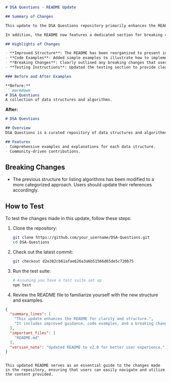 ```markdown
# DSA Questions - README Update

## Summary of Changes

This update to the DSA Questions repository primarily enhances the README file to provide clearer guidance and improved structure for users and contributors. The updated documentation is designed to help new users quickly understand the purpose of the project, the types of data structures and algorithms covered, and how they can contribute to the repository. A more organized layout and additional examples have been included to facilitate better comprehension of the project’s offerings.

In addition, the README now features a dedicated section for breaking changes, which will help users adapt to any modifications that may affect their current implementations. This is especially important for ongoing projects that rely on the repository’s content. The overall goal of these updates is to make the repository more user-friendly and to encourage more contributions from the community.

## Highlights of Changes

- **Improved Structure**: The README has been reorganized to present information in a more logical flow.
- **Code Examples**: Added simple examples to illustrate how to implement certain data structures and algorithms.
- **Breaking Changes**: Clearly outlined any breaking changes that users should be aware of.
- **Testing Instructions**: Updated the testing section to provide clearer steps for users to validate their implementations.

### Before and After Examples

**Before:**
```markdown
# DSA Questions
A collection of data structures and algorithms.
```

**After:**
```markdown
# DSA Questions

## Overview
DSA Questions is a curated repository of data structures and algorithms designed to help users learn and implement common programming challenges.

## Features
- Comprehensive examples and explanations for each data structure.
- Community-driven contributions.
```

## Breaking Changes

- The previous structure for listing algorithms has been modified to a more categorized approach. Users should update their references accordingly.

## How to Test

To test the changes made in this update, follow these steps:

1. Clone the repository:
   ```bash
   git clone https://github.com/your_username/DSA-Questions.git
   cd DSA-Questions
   ```

2. Check out the latest commit:
   ```bash
   git checkout d2e382cb61afae626a3a6b51566d65de5c720b75
   ```

3. Run the test suite:
   ```bash
   # Assuming you have a test suite set up
   npm test
   ```

4. Review the README file to familiarize yourself with the new structure and examples.

```json
{
  "summary_lines": [
    "This update enhances the README for clarity and structure.",
    "It includes improved guidance, code examples, and a breaking changes section."
  ],
  "important_files": [
    "README.md"
  ],
  "version_note": "Updated README to v2.0 for better user experience."
}
```
``` 

This updated README serves as an essential guide to the changes made in the repository, ensuring that users can easily navigate and utilize the content provided.
